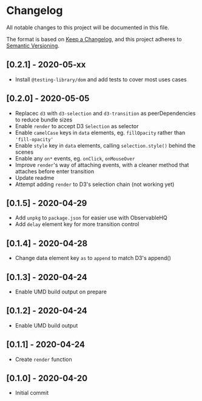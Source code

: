 # Changelog

All notable changes to this project will be documented in this file.

The format is based on [Keep a Changelog](https://keepachangelog.com/en/1.0.0/),
and this project adheres to [Semantic Versioning](https://semver.org/spec/v2.0.0.html).

## [0.2.1] - 2020-05-xx

- Install `@testing-library/dom` and add tests to cover most uses cases

## [0.2.0] - 2020-05-05

- Replacec `d3` with `d3-selection` and `d3-transition` as peerDependencies to reduce bundle sizes
- Enable `render` to accept D3 `Selection` as selector
- Enable `camelCase` keys in `data` elements, eg. `fillOpacity` rather than `'fill-opacity'`
- Enable `style` key in `data` elements, calling `selection.style()` behind the scenes
- Enable any `on*` events, eg. `onClick`, `onMouseOver`
- Improve `render`'s way of attaching events, with a cleaner method that attaches before enter transition
- Update readme
- Attempt adding `render` to D3's selection chain (not working yet)

## [0.1.5] - 2020-04-29

- Add `unpkg` to `package.json` for easier use with ObservableHQ
- Add `delay` element key for more transition control

## [0.1.4] - 2020-04-28

- Change data element key `as` to `append` to match D3's append()

## [0.1.3] - 2020-04-24

- Enable UMD build output on prepare

## [0.1.2] - 2020-04-24

- Enable UMD build output

## [0.1.1] - 2020-04-24

- Create `render` function

## [0.1.0] - 2020-04-20

- Initial commit
